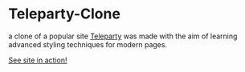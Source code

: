 # Teleparty-Clone
a clone of a popular site [Teleparty](https://www.netflixparty.com/) was made with the aim of learning advanced styling techniques for modern pages.

[See site in action!](https://teleparty-clone.netlify.app/)

